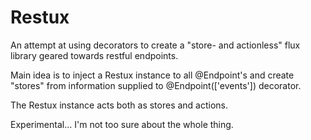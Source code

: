 # Restux

An attempt at using decorators to create a "store- and actionless" flux library geared towards restful endpoints.

Main idea is to inject a Restux instance to all @Endpoint's and create "stores" from information supplied to @Endpoint(['events']) decorator.

The Restux instance acts both as stores and actions.

Experimental... I'm not too sure about the whole thing.
